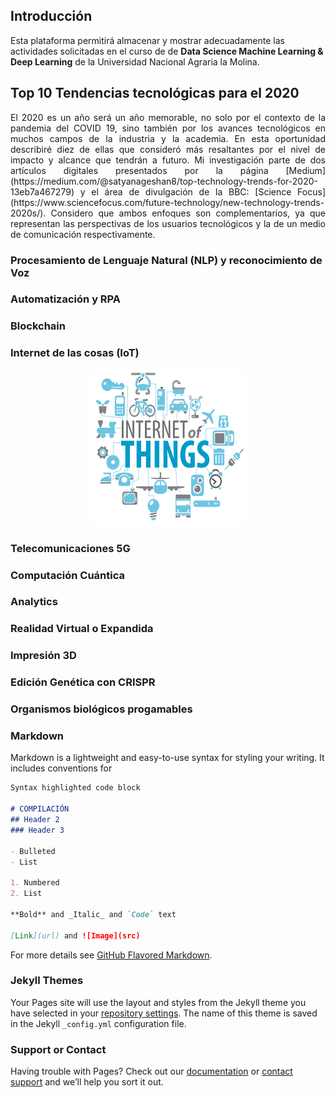 ## Introducción

Esta plataforma permitirá almacenar y mostrar adecuadamente las actividades solicitadas en el curso de de **Data Science Machine Learning & Deep Learning** de la Universidad Nacional Agraria la Molina. 

## Top 10 Tendencias tecnológicas para el 2020

<p style='text-align: justify';>
El 2020 es un año será un año memorable, no solo por el contexto de la pandemia del COVID 19, sino también por los avances tecnológicos en muchos campos de la industria y la academia. En esta oportunidad describiré diez de ellas que consideró más resaltantes por el nivel de impacto y alcance que tendrán a futuro. Mi investigación parte de dos artículos digitales presentados por la página [Medium](https://medium.com/@satyanageshan8/top-technology-trends-for-2020-13eb7a467279) y el área de divulgación de la BBC: [Science Focus](https://www.sciencefocus.com/future-technology/new-technology-trends-2020s/). Considero que ambos enfoques son complementarios, ya que representan las perspectivas de los usuarios tecnológicos y la de un medio de comunicación respectivamente. 
</p>

### Procesamiento de Lenguaje Natural (NLP) y reconocimiento de Voz



### Automatización y RPA


### Blockchain

### Internet de las cosas (IoT)
<p align="center">
<img src="images/internet-of-things-iot-internet-de-las-cosas.png" width="250" height="250">
</p>

### Telecomunicaciones 5G

### Computación Cuántica

### Analytics

### Realidad Virtual o Expandida

### Impresión 3D

### Edición Genética con CRISPR

### Organismos biológicos progamables

### Markdown

Markdown is a lightweight and easy-to-use syntax for styling your writing. It includes conventions for

```markdown
Syntax highlighted code block

# COMPILACIÓN
## Header 2
### Header 3

- Bulleted
- List

1. Numbered
2. List

**Bold** and _Italic_ and `Code` text

[Link](url) and ![Image](src)
```

For more details see [GitHub Flavored Markdown](https://guides.github.com/features/mastering-markdown/).

### Jekyll Themes

Your Pages site will use the layout and styles from the Jekyll theme you have selected in your [repository settings](https://github.com/DanJoshuaSG/Homework_DSML_UNALM_Dan/settings). The name of this theme is saved in the Jekyll `_config.yml` configuration file.

### Support or Contact

Having trouble with Pages? Check out our [documentation](https://help.github.com/categories/github-pages-basics/) or [contact support](https://github.com/contact) and we’ll help you sort it out.
